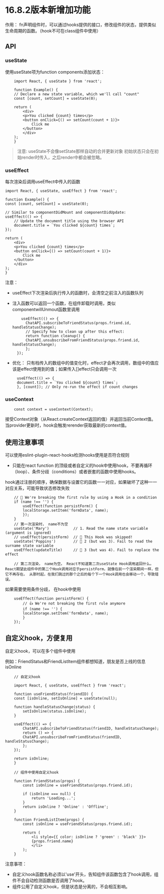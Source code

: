 # 16.8.2版本新增加功能

作用： fn声明组件时，可以通过hooks提供的接口，修改组件的状态，提供类似生命周期的函数。（hook不可在class组件中使用）

## API

### useState

使用useState项为function components添加状态：

        import React, { useState } from 'react';

        function Example() {
        // Declare a new state variable, which we'll call "count"
        const [count, setCount] = useState(0);

        return (
            <div>
            <p>You clicked {count} times</p>
            <button onClick={() => setCount(count + 1)}>
                Click me
            </button>
            </div>
        );
        }
> 注意: useState不会像setState那样自动的合并更新对象
> 初始状态只会在初始render时传入，之后render中都会被忽略。


### useEffect 

每次渲染后调用useEffect中传入的函数

    import React, { useState, useEffect } from 'react';

    function Example() {
    const [count, setCount] = useState(0);

    // Similar to componentDidMount and componentDidUpdate:
    useEffect(() => {
        // Update the document title using the browser API
        document.title = `You clicked ${count} times`;
    });

    return (
        <div>
        <p>You clicked {count} times</p>
        <button onClick={() => setCount(count + 1)}>
            Click me
        </button>
        </div>
    );
    }

注意：

* useEffect下次渲染后执行传入的函数时，会清空之前注入的函数队列
* 注入函数可以返回一个函数，在组件卸载时调用，类似componentwillUnmout函数里调用

          useEffect(() => {
            ChatAPI.subscribeToFriendStatus(props.friend.id, handleStatusChange);
            // Specify how to clean up after this effect:
            return function cleanup() {
            ChatAPI.unsubscribeFromFriendStatus(props.friend.id, handleStatusChange);
            };
        });
* 优化： 只有档传入的数组中的值变化时，effect才会再次调用，数组中的值应该是effect使用到的值；如果传入[]effect只会调用一次

        useEffect(() => {
        document.title = `You clicked ${count} times`;
        }, [count]); // Only re-run the effect if count changes

### useContext

        const context = useContext(Context);

接受Context对象（从React.createContext返回的值）并返回当前Context值。当provider更新时，hook会触发rerender获取最新的context值。


## 使用注意事项

可以使用eslint-plugin-react-hooks检测hooks使用是否符合规则

* 只能在react function 的顶级或者自定义的hook中使用hook，不要再循环（loop）、条件分歧（conditions）或者嵌套的函数中使用hooks。

hook通过注册的顺序，确保数据与设置它的函数一一对应，如果破坏了这种一一对应关系，可能导致状态修改失败

        // 🔴 We're breaking the first rule by using a Hook in a condition
        if (name !== '') {
            useEffect(function persistForm() {
            localStorage.setItem('formData', name);
            });
        }
        // 第一次渲染时， name不为空
        useState('Mary')           // 1. Read the name state variable (argument is ignored)
        // useEffect(persistForm)  // 🔴 This Hook was skipped!
        useState('Poppins')        // 🔴 2 (but was 3). Fail to read the surname state variable
        useEffect(updateTitle)     // 🔴 3 (but was 4). Fail to replace the effect

        // 第二次渲染， name为空。 React不知道第二次useState Hook调用返回什么。 React期望此组件中的第二个Hook调用对应于persistForm，就像在前一个渲染期间一样，但它不再存在。 从那时起，在我们跳过的那个之后的每个下一个Hook调用也会移动一个，导致错误。

如果需要使用条件分歧， 在hook中使用

        useEffect(function persistForm() {
            // 👍 We're not breaking the first rule anymore
            if (name !== '') {
            localStorage.setItem('formData', name);
            }
        });

## 自定义hook，方便复用

自定义hook，可以在多个组件中使用

例如：FriendStatus和FriendListItem组件都想知道，朋友是否上线的信息isOnline 

        // 自定义hook

        import React, { useState, useEffect } from 'react';

        function useFriendStatus(friendID) {
        const [isOnline, setIsOnline] = useState(null);

        function handleStatusChange(status) {
            setIsOnline(status.isOnline);
        }

        useEffect(() => {
            ChatAPI.subscribeToFriendStatus(friendID, handleStatusChange);
            return () => {
            ChatAPI.unsubscribeFromFriendStatus(friendID, handleStatusChange);
            };
        });

        return isOnline;
        }

        // 组件中使用自定义hook

        function FriendStatus(props) {
            const isOnline = useFriendStatus(props.friend.id);

            if (isOnline === null) {
                return 'Loading...';
            }
            return isOnline ? 'Online' : 'Offline';
        }

        function FriendListItem(props) {
            const isOnline = useFriendStatus(props.friend.id);

            return (
                <li style={{ color: isOnline ? 'green' : 'black' }}>
                {props.friend.name}
                </li>
            );
        }

注意事项：

* 自定义hook函数名称必须以'use'开头，告知组件该函数包含了hook调用，组件不会自动检测函数是否调用了hook。
* 组件公用了自定义hook，但是状态是分离的，不会相互影响。